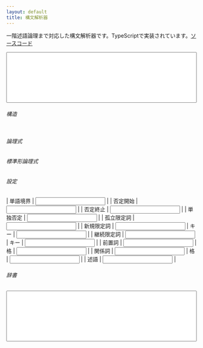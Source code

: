 ```yaml
---
layout: default
title: 構文解析器
---
```


一階述語論理まで対応した構文解析器です。TypeScriptで実装されています。[ソースコード](../script/parser.ts)

<textarea id="input" rows="8"></textarea>
<div id="error_output"></div>

###### 構造
<div id="structure_output"></div>

###### 論理式
<div id="formula_output" class="formula"></div>

###### 標準形論理式
<div id="normalized_formula_output" class="formula"></div>

###### 設定

| 単語境界 | <input id="separator_pattern"> |
| 否定開始 | <input id="open_negation_pattern"> |
| 否定終止 | <input id="close_negation_pattern"> |
| 単独否定 | <input id="single_negation_pattern"> |
| 孤立限定詞 | <input id="isolated_determiner_pattern"> |
| 新規限定詞 | <input id="new_determiner_pattern"> | キー | <input id="key_of_new_determiner_pattern"> |
| 継続限定詞 | <input id="inherit_determiner_pattern"> | キー | <input id="key_of_inherit_determiner_pattern"> |
| 前置詞 | <input id="preposition_pattern"> | 格 | <input id="casus_of_preposition_pattern"> |
| 関係詞 | <input id="relative_pattern"> | 格 | <input id="casus_of_relative_pattern"> |
| 述語 | <input id="predicate_pattern"> |

###### 辞書
<textarea id="dictionary" rows="8"></textarea>

<style>
    #input {
        font-size: 1em;
        width: 100%;
        box-sizing: border-box;
        resize: none;
    }
    #error_output {
        background-color: #fdd;
        padding: 0 10px;
    }
    #structure_output {
        width: 100%;
        overflow-x: auto;
    }

    #dictionary {  
        font-size: 1em;
        width: 100%;
        box-sizing: border-box;
        resize: none;
    }
</style>
<script>
    function getParam(name) {
        const url = window.location.href;
        name = name.replace(/[\[\]]/g, "\\$&");
        const regex = new RegExp("[?&]" + name + "(=([^&#]*)|&|#|$)"),
            results = regex.exec(url);
        if (!results) return null;
        if (!results[2]) return '';
        return decodeURIComponent(results[2].replace(/\+/g, " "));
    }
    enableEditor(getParam("input"));
</script>
    